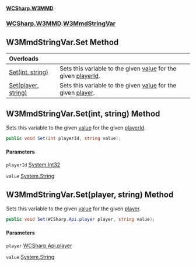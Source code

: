 #### [WCSharp\.W3MMD](README.md 'README')
### [WCSharp\.W3MMD](WCSharp.W3MMD.md 'WCSharp\.W3MMD').[W3MmdStringVar](WCSharp.W3MMD.W3MmdStringVar.md 'WCSharp\.W3MMD\.W3MmdStringVar')

## W3MmdStringVar\.Set Method

| Overloads | |
| :--- | :--- |
| [Set\(int, string\)](WCSharp.W3MMD.W3MmdStringVar.Set.md#WCSharp.W3MMD.W3MmdStringVar.Set(int,string) 'WCSharp\.W3MMD\.W3MmdStringVar\.Set\(int, string\)') | Sets this variable to the given [value](WCSharp.W3MMD.W3MmdStringVar.md#WCSharp.W3MMD.W3MmdStringVar.Set(int,string).value 'WCSharp\.W3MMD\.W3MmdStringVar\.Set\(int, string\)\.value') for the given [playerId](WCSharp.W3MMD.W3MmdStringVar.md#WCSharp.W3MMD.W3MmdStringVar.Set(int,string).playerId 'WCSharp\.W3MMD\.W3MmdStringVar\.Set\(int, string\)\.playerId')\. |
| [Set\(player, string\)](WCSharp.W3MMD.W3MmdStringVar.Set.md#WCSharp.W3MMD.W3MmdStringVar.Set(WCSharp.Api.player,string) 'WCSharp\.W3MMD\.W3MmdStringVar\.Set\(WCSharp\.Api\.player, string\)') | Sets this variable to the given [value](WCSharp.W3MMD.W3MmdStringVar.md#WCSharp.W3MMD.W3MmdStringVar.Set(WCSharp.Api.player,string).value 'WCSharp\.W3MMD\.W3MmdStringVar\.Set\(WCSharp\.Api\.player, string\)\.value') for the given [player](WCSharp.W3MMD.W3MmdStringVar.md#WCSharp.W3MMD.W3MmdStringVar.Set(WCSharp.Api.player,string).player 'WCSharp\.W3MMD\.W3MmdStringVar\.Set\(WCSharp\.Api\.player, string\)\.player')\. |

<a name='WCSharp.W3MMD.W3MmdStringVar.Set(int,string)'></a>

## W3MmdStringVar\.Set\(int, string\) Method

Sets this variable to the given [value](WCSharp.W3MMD.W3MmdStringVar.md#WCSharp.W3MMD.W3MmdStringVar.Set(int,string).value 'WCSharp\.W3MMD\.W3MmdStringVar\.Set\(int, string\)\.value') for the given [playerId](WCSharp.W3MMD.W3MmdStringVar.md#WCSharp.W3MMD.W3MmdStringVar.Set(int,string).playerId 'WCSharp\.W3MMD\.W3MmdStringVar\.Set\(int, string\)\.playerId')\.

```csharp
public void Set(int playerId, string value);
```
#### Parameters

<a name='WCSharp.W3MMD.W3MmdStringVar.Set(int,string).playerId'></a>

`playerId` [System\.Int32](https://learn.microsoft.com/en-us/dotnet/api/system.int32 'System\.Int32')

<a name='WCSharp.W3MMD.W3MmdStringVar.Set(int,string).value'></a>

`value` [System\.String](https://learn.microsoft.com/en-us/dotnet/api/system.string 'System\.String')

<a name='WCSharp.W3MMD.W3MmdStringVar.Set(WCSharp.Api.player,string)'></a>

## W3MmdStringVar\.Set\(player, string\) Method

Sets this variable to the given [value](WCSharp.W3MMD.W3MmdStringVar.md#WCSharp.W3MMD.W3MmdStringVar.Set(WCSharp.Api.player,string).value 'WCSharp\.W3MMD\.W3MmdStringVar\.Set\(WCSharp\.Api\.player, string\)\.value') for the given [player](WCSharp.W3MMD.W3MmdStringVar.md#WCSharp.W3MMD.W3MmdStringVar.Set(WCSharp.Api.player,string).player 'WCSharp\.W3MMD\.W3MmdStringVar\.Set\(WCSharp\.Api\.player, string\)\.player')\.

```csharp
public void Set(WCSharp.Api.player player, string value);
```
#### Parameters

<a name='WCSharp.W3MMD.W3MmdStringVar.Set(WCSharp.Api.player,string).player'></a>

`player` [WCSharp\.Api\.player](https://learn.microsoft.com/en-us/dotnet/api/wcsharp.api.player 'WCSharp\.Api\.player')

<a name='WCSharp.W3MMD.W3MmdStringVar.Set(WCSharp.Api.player,string).value'></a>

`value` [System\.String](https://learn.microsoft.com/en-us/dotnet/api/system.string 'System\.String')